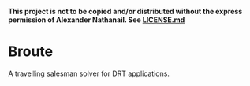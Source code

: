 **This project is not to be copied and/or distributed without the express permission of Alexander Nathanail. See [LICENSE.md](./LICENSE.md)**

# Broute

A travelling salesman solver for DRT applications.
